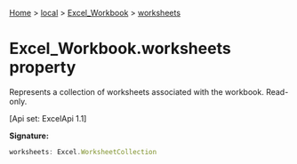 [Home](./index) &gt; [local](local.md) &gt; [Excel\_Workbook](local.excel_workbook.md) &gt; [worksheets](local.excel_workbook.worksheets.md)

# Excel\_Workbook.worksheets property

Represents a collection of worksheets associated with the workbook. Read-only. 

 \[Api set: ExcelApi 1.1\]

**Signature:**
```javascript
worksheets: Excel.WorksheetCollection
```
